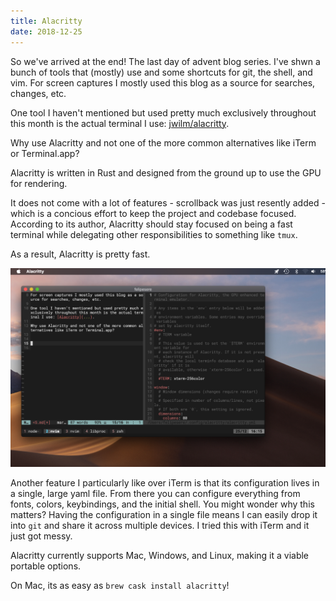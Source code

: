 ```yaml
---
title: Alacritty
date: 2018-12-25
---
```


So we've arrived at the end! The last day of advent blog series.
I've shwn a bunch of tools that (mostly) use and some shortcuts for git, the shell, and vim.
For screen captures I mostly used this blog as a source for searches, changes, etc.

One tool I haven't mentioned but used pretty much exclusively throughout this month is the actual terminal I use: [jwilm/alacritty](https://github.com/jwilm/alacritty).

Why use Alacritty and not one of the more common alternatives like iTerm or Terminal.app?

Alacritty is written in Rust and designed from the ground up to use the GPU for rendering.

It does not come with a lot of features - scrollback was just resently added - which is a concious effort to keep the project and codebase focused.
According to its author, Alacritty should stay focused on being a fast terminal while delegating other responsibilities to something like `tmux`.

As a result, Alacritty is pretty fast.

![Alacritty with vim and this blog post](./alacritty.png 'Alacritty with vim and this blog post')

Another feature I particularly like over iTerm is that its configuration lives in a single, large yaml file.
From there you can configure everything from fonts, colors, keybindings, and the initial shell.
You might wonder why this matters?
Having the configuration in a single file means I can easily drop it into `git` and share it across multiple devices.
I tried this with iTerm and it just got messy.

Alacritty currently supports Mac, Windows, and Linux, making it a viable portable options.

On Mac, its as easy as `brew cask install alacritty`!

